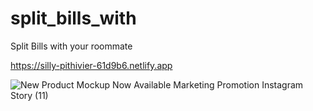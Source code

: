 # split_bills_with
Split Bills with your roommate


https://silly-pithivier-61d9b6.netlify.app


![New Product Mockup Now Available Marketing Promotion Instagram Story (11)](https://user-images.githubusercontent.com/121459925/229648967-3d1b2121-5354-41de-ad2f-b02229a9ef09.jpg)
